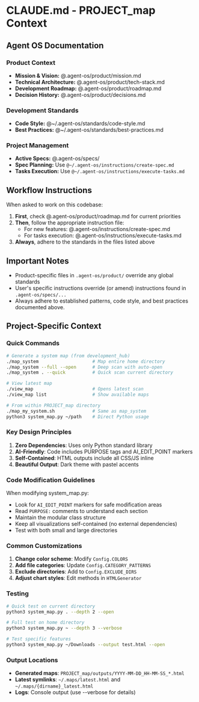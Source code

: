 # CLAUDE.md - PROJECT_map Context

## Agent OS Documentation

### Product Context
- **Mission & Vision:** @.agent-os/product/mission.md
- **Technical Architecture:** @.agent-os/product/tech-stack.md
- **Development Roadmap:** @.agent-os/product/roadmap.md
- **Decision History:** @.agent-os/product/decisions.md

### Development Standards
- **Code Style:** @~/.agent-os/standards/code-style.md
- **Best Practices:** @~/.agent-os/standards/best-practices.md

### Project Management
- **Active Specs:** @.agent-os/specs/
- **Spec Planning:** Use `@~/.agent-os/instructions/create-spec.md`
- **Tasks Execution:** Use `@~/.agent-os/instructions/execute-tasks.md`

## Workflow Instructions

When asked to work on this codebase:

1. **First**, check @.agent-os/product/roadmap.md for current priorities
2. **Then**, follow the appropriate instruction file:
   - For new features: @.agent-os/instructions/create-spec.md
   - For tasks execution: @.agent-os/instructions/execute-tasks.md
3. **Always**, adhere to the standards in the files listed above

## Important Notes

- Product-specific files in `.agent-os/product/` override any global standards
- User's specific instructions override (or amend) instructions found in `.agent-os/specs/...`
- Always adhere to established patterns, code style, and best practices documented above.

## Project-Specific Context

### Quick Commands

```bash
# Generate a system map (from development_hub)
./map_system                    # Map entire home directory
./map_system --full --open      # Deep scan with auto-open
./map_system . --quick          # Quick scan current directory

# View latest map
./view_map                      # Opens latest scan
./view_map list                 # Show available maps

# From within PROJECT_map directory
./map_my_system.sh              # Same as map_system
python3 system_map.py ~/path    # Direct Python usage
```

### Key Design Principles

1. **Zero Dependencies**: Uses only Python standard library
2. **AI-Friendly**: Code includes PURPOSE tags and AI_EDIT_POINT markers
3. **Self-Contained**: HTML outputs include all CSS/JS inline
4. **Beautiful Output**: Dark theme with pastel accents

### Code Modification Guidelines

When modifying system_map.py:
- Look for `AI_EDIT_POINT` markers for safe modification areas
- Read `PURPOSE:` comments to understand each section
- Maintain the modular class structure
- Keep all visualizations self-contained (no external dependencies)
- Test with both small and large directories

### Common Customizations

1. **Change color scheme**: Modify `Config.COLORS`
2. **Add file categories**: Update `Config.CATEGORY_PATTERNS`
3. **Exclude directories**: Add to `Config.EXCLUDE_DIRS`
4. **Adjust chart styles**: Edit methods in `HTMLGenerator`

### Testing

```bash
# Quick test on current directory
python3 system_map.py . --depth 2 --open

# Full test on home directory
python3 system_map.py ~ --depth 3 --verbose

# Test specific features
python3 system_map.py ~/Downloads --output test.html --open
```

### Output Locations

- **Generated maps**: `PROJECT_map/outputs/YYYY-MM-DD_HH-MM-SS_*.html`
- **Latest symlinks**: `~/.maps/latest.html` and `~/.maps/{dirname}_latest.html`
- **Logs**: Console output (use --verbose for details)